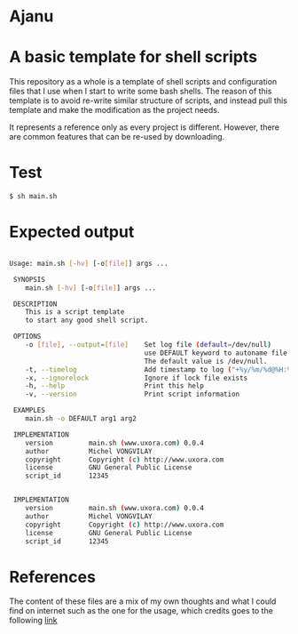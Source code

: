 # Ajanu  

# A basic template for shell scripts

This repository as a whole is a template of shell scripts and configuration files that I use when I start to write some bash shells. The reason of this template is to avoid re-write similar structure of scripts, and instead pull this template and make the modification as the project needs.

It represents a reference only as every project is different. However, there are common features that can be re-used by downloading.

# Test

```bash
$ sh main.sh
```

# Expected output

```bash

Usage: main.sh [-hv] [-o[file]] args ...

 SYNOPSIS
    main.sh [-hv] [-o[file]] args ...

 DESCRIPTION
    This is a script template
    to start any good shell script.

 OPTIONS
    -o [file], --output=[file]    Set log file (default=/dev/null)
                                  use DEFAULT keyword to autoname file
                                  The default value is /dev/null.
    -t, --timelog                 Add timestamp to log ("+%y/%m/%d@%H:%M:%S")
    -x, --ignorelock              Ignore if lock file exists
    -h, --help                    Print this help
    -v, --version                 Print script information

 EXAMPLES
    main.sh -o DEFAULT arg1 arg2

 IMPLEMENTATION
    version         main.sh (www.uxora.com) 0.0.4
    author          Michel VONGVILAY
    copyright       Copyright (c) http://www.uxora.com
    license         GNU General Public License
    script_id       12345


 IMPLEMENTATION
    version         main.sh (www.uxora.com) 0.0.4
    author          Michel VONGVILAY
    copyright       Copyright (c) http://www.uxora.com
    license         GNU General Public License
    script_id       12345

```

# References

The content of these files are a mix of my own thoughts and what I could find on internet  such as the one for the usage, which credits goes to the following [link](https://stackoverflow.com/questions/430078/shell-script-templates)
